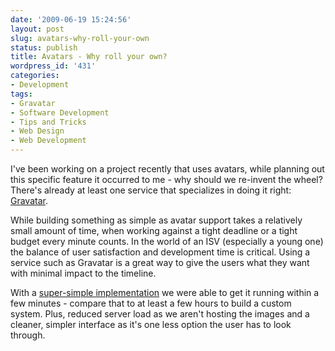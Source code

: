 ```yaml
---
date: '2009-06-19 15:24:56'
layout: post
slug: avatars-why-roll-your-own
status: publish
title: Avatars - Why roll your own?
wordpress_id: '431'
categories:
- Development
tags:
- Gravatar
- Software Development
- Tips and Tricks
- Web Design
- Web Development
---
```


I've been working on a project recently that uses avatars, while planning out this specific feature it occurred to me - why should we re-invent the wheel? There's already at least one service that specializes in doing it right: [Gravatar](http://en.gravatar.com/).

While building something as simple as avatar support takes a relatively small amount of time, when working against a tight deadline or a tight budget every minute counts. In the world of an ISV (especially a young one) the balance of user satisfaction and development time is critical. Using a service such as Gravatar is a great way to give the users what they want with minimal impact to the timeline.

With a [super-simple implementation](http://en.gravatar.com/site/implement) we were able to get it running within a few minutes - compare that to at least a few hours to build a custom system. Plus, reduced server load as we aren't hosting the images and a cleaner, simpler interface as it's one less option the user has to look through.
